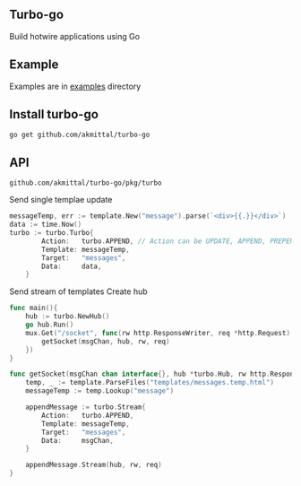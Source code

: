 ## Turbo-go

Build hotwire applications using Go



## Example
Examples are in [examples](http://github.com/akmittal/turbo-go/tree/master/examples) directory

## Install turbo-go
``` text
go get github.com/akmittal/turbo-go
```

## API
```github.com/akmittal/turbo-go/pkg/turbo```

Send single templae update
``` go
messageTemp, err := template.New("message").parse(`<div>{{.}}</div>`)
data := time.Now()
turbo := turbo.Turbo{
		Action:   turbo.APPEND, // Action can be UPDATE, APPEND, PREPEND, REPLACE, REMOVE
		Template: messageTemp,
		Target:   "messages",
		Data:     data,
	}
```

Send stream of templates 
Create hub
``` go 
func main(){
	hub := turbo.NewHub()
    go hub.Run()
    mux.Get("/socket", func(rw http.ResponseWriter, req *http.Request) {
		getSocket(msgChan, hub, rw, req)
	})
}

func getSocket(msgChan chan interface{}, hub *turbo.Hub, rw http.ResponseWriter, req *http.Request) {
	temp, _ := template.ParseFiles("templates/messages.temp.html")
	messageTemp := temp.Lookup("message")

	appendMessage := turbo.Stream{
		Action:   turbo.APPEND,
		Template: messageTemp,
		Target:   "messages",
		Data:     msgChan,
	}

	appendMessage.Stream(hub, rw, req)
}


```
